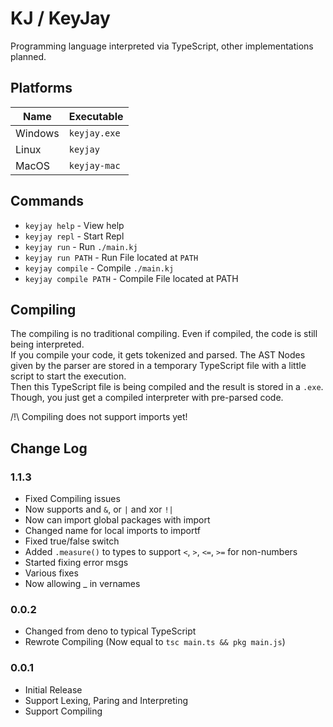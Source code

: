 # KJ / KeyJay
Programming language interpreted via TypeScript, other implementations planned.  
## Platforms
| Name | Executable |
|-|-|
| Windows | `keyjay.exe` |
| Linux | `keyjay` |
| MacOS | `keyjay-mac` |
## Commands
* `keyjay help` - View help
* `keyjay repl` - Start Repl
* `keyjay run` - Run `./main.kj`
* `keyjay run PATH` - Run File located at `PATH`
* `keyjay compile` - Compile `./main.kj`
* `keyjay compile PATH` - Compile File located at PATH
## Compiling
The compiling is no traditional compiling. Even if compiled, the code is still being interpreted.  
If you compile your code, it gets tokenized and parsed. The AST Nodes given by the parser are stored in a temporary TypeScript file with a little script to start the execution.  
Then this TypeScript file is being compiled and the result is stored in a `.exe`.  
Though, you just get a compiled interpreter with pre-parsed code.  

/!\ Compiling does not support imports yet!

## Change Log
### 1.1.3
* Fixed Compiling issues
* Now supports and `&`, or `|` and xor `!|`
* Now can import global packages with import
* Changed name for local imports to importf
* Fixed true/false switch
* Added `.measure()` to types to support `<`, `>`, `<=`, `>=` for non-numbers
* Started fixing error msgs
* Various fixes
* Now allowing _ in vernames
### 0.0.2
* Changed from deno to typical TypeScript
* Rewrote Compiling (Now equal to `tsc main.ts && pkg main.js`)
### 0.0.1
* Initial Release
* Support Lexing, Paring and Interpreting
* Support Compiling